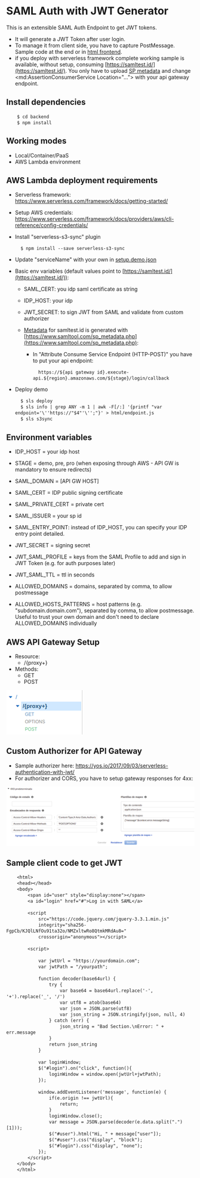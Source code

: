 # SAML Auth with JWT Generator

This is an extensible SAML Auth Endpoint to get JWT tokens.

* It will generate a JWT Token after user login. 
* To manage it from client side, you have to capture PostMessage. Sample code at the end or in [html frontend](html/index.html).
* if you deploy with serverless framework complete working sample is available, without setup, consuming [https://samltest.id/](https://samltest.id/). You only have to upload [SP metadata](docs/sp-metadata.xml) and change <md:AssertionConsumerService Location="..."> with your api gateway endpoint.

## Install dependencies

		$ cd backend
		$ npm install

## Working modes

* Local/Container/PaaS
* AWS Lambda environment

## AWS Lambda deployment requirements

* Serverless framework: https://www.serverless.com/framework/docs/getting-started/
* Setup AWS credentials: https://www.serverless.com/framework/docs/providers/aws/cli-reference/config-credentials/
* Install "serverless-s3-sync" plugin

        $ npm install --save serverless-s3-sync

* Update "serviceName" with your own in [setup.demo.json](https://github.com/davidayalas/saml-jwt/blob/master/setup.demo.json#L2)

* Basic env variables (default values point to [https://samltest.id/](https://samltest.id/)):

    - SAML_CERT: you idp saml certificate as string
    - IDP_HOST: your idp
    - JWT_SECRET: to sign JWT from SAML and validate from custom authorizer<br />

	- [Metadata](/docs/sp-metadata.xml) for samltest.id is generated with [https://www.samltool.com/sp_metadata.php](https://www.samltool.com/sp_metadata.php):
		- In "Attribute Consume Service Endpoint (HTTP-POST)" you have to put your api endpoint:

				https://${api gateway id}.execute-api.${region}.amazonaws.com/${stage}/login/callback

* Deploy demo

        $ sls deploy
        $ sls info | grep ANY -m 1 | awk -F[/:] '{printf "var endpoint='\''https://"$4"'\'';"}' > html/endpoint.js
        $ sls s3sync


## Environment variables

- IDP_HOST = your idp host
- STAGE = demo, pre, pro (when exposing through AWS - API GW is mandatory to ensure redirects)

- SAML_DOMAIN = [API GW HOST]
- SAML_CERT = IDP public signing certificate
- SAML_PRIVATE_CERT = private cert
- SAML_ISSUER = your sp id
- SAML_ENTRY_POINT: instead of IDP_HOST, you can specify your IDP entry point detailed.

- JWT_SECRET = signing secret
- JWT_SAML_PROFILE = keys from the SAML Profile to add and sign in JWT Token (e.g. for auth purposes later)
- JWT_SAML_TTL = ttl in seconds

- ALLOWED_DOMAINS = domains, separated by comma, to allow postmessage
- ALLOWED_HOSTS_PATTERNS = host patterns (e.g. "subdomain.domain.com"), separated by comma, to allow postmessage. Useful to trust your own domain and don't need to declare ALLOWED_DOMAINS individually

## AWS API Gateway Setup 

- Resource:
	- /{proxy+} 
- Methods:
	- GET
	- POST

![](docs/aws-api-gw.png)

## Custom Authorizer for API Gateway

* Sample authorizer here: https://yos.io/2017/09/03/serverless-authentication-with-jwt/
* For authorizer and CORS, you have to setup gateway responses for 4xx:

![](docs/gateway-responses.png)


## Sample client code to get JWT
		<html>
		<head></head>
		<body>
			<span id="user" style="display:none"></span>
			<a id="login" href="#">Log in with SAML</a>

			<script
				src="https://code.jquery.com/jquery-3.3.1.min.js"
				integrity="sha256-FgpCb/KJQlLNfOu91ta32o/NMZxltwRo8QtmkMRdAu8="
				crossorigin="anonymous"></script>

			<script>
			
				var jwtUrl = "https://yourdomain.com";
				var jwtPath = "/yourpath";
			    
				function decoder(base64url) {
					try {
						var base64 = base64url.replace('-', '+').replace('_', '/')
						var utf8 = atob(base64)
						var json = JSON.parse(utf8)
						var json_string = JSON.stringify(json, null, 4)
					} catch (err) {
						json_string = "Bad Section.\nError: " + err.message
					}
					return json_string
				}
				
				var loginWindow;
				$("#login").on("click", function(){
					loginWindow = window.open(jwtUrl+jwtPath);
				});
				
				window.addEventListener('message', function(e) {
					if(e.origin !== jwtUrl){
						return;
					}
					loginWindow.close();
					var message = JSON.parse(decoder(e.data.split(".")[1]));
					$("#user").html("Hi, " + message["user"]);
					$("#user").css("display", "block");
					$("#login").css("display", "none");
				});
			</script>
		</body>
		</html>
